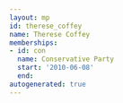 ```yaml
---
layout: mp
id: therese_coffey
name: Therese Coffey
memberships:
- id: con
  name: Conservative Party
  start: '2010-06-08'
  end: 
autogenerated: true
---
```

